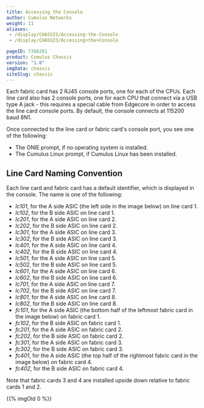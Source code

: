 ```yaml
---
title: Accessing the Console
author: Cumulus Networks
weight: 11
aliases:
 - /display/CHASSIS/Accessing-the-Console
 - /display/CHASSIS/Accessing+the+Console

pageID: 7766291
product: Cumulus Chassis
version: "1.0"
imgData: chassis
siteSlug: chassis
---
```

Each fabric card has 2 RJ45 console ports, one for each of the CPUs.
Each line card also has 2 console ports, one for each CPU that connect
via a USB type A jack - this requires a special cable from Edgecore in
order to access the line card console ports. By default, the console
connects at 115200 baud 8N1.

Once connected to the line card or fabric card's console port, you see
one of the following:

  - The ONIE prompt, if no operating system is installed.
  - The Cumulus Linux prompt, if Cumulus Linux has been installed.

## Line Card Naming Convention

Each line card and fabric card has a default identifier, which is
displayed in the console. The name is one of the following:

  - *lc101*, for the A side ASIC (the left side in the image below) on
    line card 1.
  - *lc102*, for the B side ASIC on line card 1.
  - *lc201*, for the A side ASIC on line card 2.
  - *lc202*, for the B side ASIC on line card 2.
  - *lc301*, for the A side ASIC on line card 3.
  - *lc302*, for the B side ASIC on line card 3.
  - *lc401*, for the A side ASIC on line card 4.
  - *lc402*, for the B side ASIC on line card 4.
  - *lc501*, for the A side ASIC on line card 5.
  - *lc502*, for the B side ASIC on line card 5.
  - *lc601*, for the A side ASIC on line card 6.
  - *lc602*, for the B side ASIC on line card 6.
  - *lc701*, for the A side ASIC on line card 7.
  - *lc702*, for the B side ASIC on line card 7.
  - *lc801*, for the A side ASIC on line card 8.
  - *lc802*, for the B side ASIC on line card 8.
  - *fc101*, for the A side ASIC (the bottom half of the leftmost fabric
    card in the image below) on fabric card 1.
  - *fc102*, for the B side ASIC on fabric card 1.
  - *fc201*, for the A side ASIC on fabric card 2.
  - *fc202*, for the B side ASIC on fabric card 2.
  - *fc301*, for the A side ASIC on fabric card 3.
  - *fc302*, for the B side ASIC on fabric card 3.
  - *fc401*, for the A side ASIC (the top half of the rightmost fabric
    card in the image below) on fabric card 4.
  - *fc402*, for the B side ASIC on fabric card 4.

Note that fabric cards 3 and 4 are installed upside down relative to
fabric cards 1 and 2.

{{% imgOld 0 %}}
